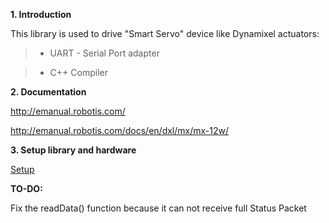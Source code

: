 **1. Introduction**
	
This library is used to drive "Smart Servo" device like Dynamixel actuators:

>+ UART - Serial Port adapter

>+ C++ Compiler

**2. Documentation**
	
http://emanual.robotis.com/
	
http://emanual.robotis.com/docs/en/dxl/mx/mx-12w/
	
**3. Setup library and hardware**

[Setup](Documentation/setup.md)


**TO-DO:**

Fix the readData() function because it can not receive full Status Packet
